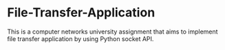 # File-Transfer-Application
This is a computer networks university assignment that aims to implement file transfer application by using Python socket API.
